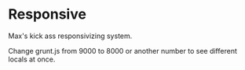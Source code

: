 # Responsive
Max's kick ass responsivizing system.

Change grunt.js from 9000 to 8000 or another number to see different locals at once.